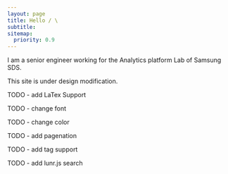 ```yaml
---
layout: page
title: Hello / \
subtitle:
sitemap:
  priority: 0.9
---
```


<!-- <img src="{{ '/assets/img/pudhina.jpg' | prepend: site.baseurl }}" id="about-img"> -->

<div id="describe-text">
	<p>I am a senior engineer working for the Analytics platform Lab of Samsung SDS. </p>

</div>
    <p>This site is under design modification.</p>
    <p>TODO - add LaTex Support</p>
    <p>TODO - change font</p>
    <p>TODO - change color</p>
    <p>TODO - add pagenation</p>
    <p>TODO - add tag support</p>
    <p>TODO - add lunr.js search</p>
